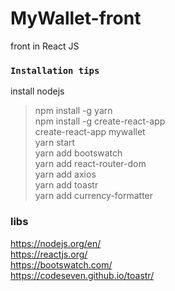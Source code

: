 # MyWallet-front
front in React JS

### `Installation tips`<br />
install nodejs <br />
> npm install -g yarn <br />
> npm install -g create-react-app <br />
> create-react-app mywallet <br />
> yarn start <br />
> yarn add bootswatch <br />
> yarn add react-router-dom <br />
> yarn add axios <br />
> yarn add toastr <br />
> yarn add currency-formatter <br />

### libs
https://nodejs.org/en/  <br />
https://reactjs.org/ <br />
https://bootswatch.com/ <br />
https://codeseven.github.io/toastr/
